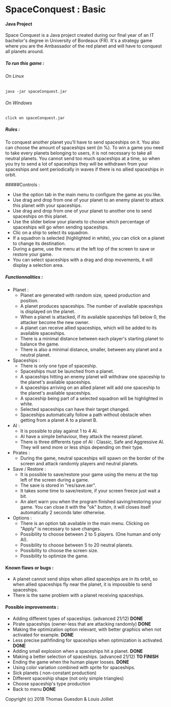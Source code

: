 # SpaceConquest : Basic
 
#### Java Project

Space Conquest is a Java project created during our final year of an IT bachelor's degree in University of Bordeaux (FR).
It's a strategy game where you are the Ambassador of the red planet and will have to conquest all planets around.


##### To run this game :
###### On Linux 
    java -jar spaceConquest.jar
###### On Windows
    click on spaceConquest.jar

##### Rules :
To conquest another planet you'll have to send spaceships on it. You also can choose the amount of spaceships sent (in %).
To win a game you need to take every planets belonging to users, it is not necessary to take all neutral planets.
You cannot send too much spaceships at a time, so when you try to send a lot of spaceships they will be withdrawn from your spaceships and sent periodically in waves if there is no allied spaceships in orbit.

#####Controls :
 - Use the option tab in the main menu to configure the game as you like.
 - Use drag and drop from one of your planet to an enemy planet to attack this planet with your spaceships.
 - Use drag and drop from one of your planet to another one to send spaceships on this planet.
 - Use the slider below your planets to choose which percentage of spaceships will go when sending spaceships.
 - Clic on a ship to select its squadron.
 - If a squadron is selected (highlighted in white), you can click on a planet to change its destination.
 - During a game, use the menu at the left top of the screen to save or restore your game.
 - You can select spaceships with a drag and drop movements, it will display a selection area.
 

##### Functionnalities :
 - Planet :
    - Planet are generated with random size, speed production and position.
    - A planet produces spaceships. The number of available spaceships is displayed on the planet.
    - When a planet is attacked, if its available spaceships fall below 0, the attacker become the new owner.
    - A planet can receive allied spaceships, which will be added to its available spaceships.
    - There is a minimal distance between each player's starting planet to balance the game.
    - There is also a minimal distance, smaller, between any planet and a neutral planet.
 - Spaceships :
    - There is only one type of spaceship.
    - Spaceships must be launched from a planet.
    - A spaceships hitting an enemy planet will withdraw one spaceship to the planet's available spaceships.
    - A spaceships arriving on an allied planet will add one spaceship to the planet's available spaceships.
    - A spaceship being part of a selected squadron will be highlighted in white.
    - Selected spaceships can have their target changed.
    - Spaceships automatically follow a path without obstacle when getting from a planet A to a planet B.
 - AI :
    - It is possible to play against 1 to 4 AI.
    - AI have a simple behaviour, they attack the nearest planet.
    - There is three differents type of AI : Classic, Safe and Aggressive AI. They will send more or less ships depending on their type.
 - Pirates :
    - During the game, neutral spaceships will spawn on the border of the screen and attack randomly players and neutral planets.
 - Save / Restore :
    - It is possible to save/restore your game using the menu at the top left of the screen during a game.
    - The save is stored in "res/save.ser".
    - It takes some time to save/restore, if your screen freeze just wait a bit.
    - An alert warn you when the program finished saving/restoring your game. You can close it with the "ok" button, it will closes itself automatically 2 seconds later otherwise.
 - Options :
    - There is an option tab available in the main menu. Clicking on "Apply" is necessary to save changes.
    - Possibility to choose between 2 to 5 players. (One human and only AI). 
    - Possibility to choose between 5 to 20 neutral planets.
    - Possibility to choose the screen size.
    - Possibility to optimize the game.


#### Known flaws or bugs :
 - A planet cannot send ships when allied spaceships are in its orbit, so when allied spaceships fly near the planet, it is impossible to send spaceships.
 - There is the same problem with a planet receiving spaceships.


#### Possible improvements :
 - Adding different types of spaceships. (advanced 21/12) **DONE**
 - Pirate spaceships (owner-less that are attacking randomly) **DONE**
 - Making the optimization option relevant, with better graphics when not activated for example. **DONE**
 - Less precise pathfinding for spaceships when optimization is activated. **DONE**
 - Adding small explosion when a spaceships hit a planet. **DONE**
 - Making a better selection of spaceships. (advanced 21/12)  **TO FINISH** 
 - Ending the game when the human player looses. **DONE**
 - Using color variation combined with sprite for spaceships.
 - Sick planets ( non-constant production)
 - Different spaceship shape (not only simple triangles)
 - Choose spaceship's  type production 
 - Back to menu **DONE**

Copyright (c) 2018 Thomas Guesdon & Louis Jolliet